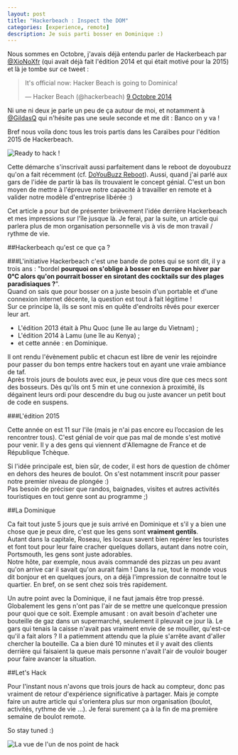 ```yaml
---
layout: post
title: "Hackerbeach : Inspect the DOM"
categories: [experience, remote]
description: Je suis parti bosser en Dominique :)
---
```


Nous sommes en Octobre, j'avais déjà entendu parler de Hackerbeach par [@XioNoXfr](https://twitter.com/XioNoXfr) (qui avait déjà fait l'édition 2014 et qui était motivé pour la 2015) et là je tombe sur ce tweet :

<blockquote class="twitter-tweet" lang="fr"><p>It&#39;s official now: Hacker Beach is going to Dominica!</p>&mdash; Hacker Beach (@hackerbeach) <a href="https://twitter.com/hackerbeach/status/520021673735884800">9 Octobre 2014</a></blockquote>
<script async src="//platform.twitter.com/widgets.js" charset="utf-8"></script>

Ni une ni deux je parle un peu de ça autour de moi, et notamment à [@GildasQ](https://twitter.com/gildasq) qui n'hésite pas une seule seconde et me dit : Banco on y va !

Bref nous voila donc tous les trois partis dans les Caraïbes pour l'édition 2015 de Hackerbeach.

![Ready to hack !](http://i.imgur.com/LnlgtlOl.jpg)

Cette démarche s'inscrivait aussi parfaitement dans le reboot de doyoubuzz qu'on a fait récemment (cf. [DoYouBuzz Reboot](https://medium.com/doyoubuzz-open/doyoubuzz-reboot-fr-80dc9ea32a38)). Aussi, quand j'ai parlé aux gars de l'idée de partir là bas ils trouvaient le concept génial. C'est un bon moyen de mettre à l'épreuve notre capacité à travailler en remote et à valider notre modèle d'entreprise libérée :)

Cet article a pour but de présenter brièvement l'idée derrière Hackerbeach et mes impressions sur l'île jusque là. Je ferai, par la suite, un article qui parlera plus de mon organisation personnelle vis à vis de mon travail / rythme de vie.

##Hackerbeach qu'est ce que ça ?

###L'initiative
Hackerbeach c'est une bande de potes qui se sont dit, il y a trois ans : "bordel **pourquoi on s'oblige à bosser en Europe en hiver par 0°C alors qu'on pourrait bosser en sirotant des cocktails sur des plages paradisiaques ?**".  
Quand on sais que pour bosser on a juste besoin d'un portable et d'une connexion internet décente, la question est tout à fait légitime !  
Sur ce principe là, ils se sont mis en quête d'endroits rêvés pour exercer leur art.

- L'édition 2013 était à Phu Quoc (une île au large du Vietnam) ;
- L'édition 2014 à Lamu (une île au Kenya) ;
- et cette année : en Dominique.

Il ont rendu l'évènement public et chacun est libre de venir les rejoindre pour passer du bon temps entre hackers tout en ayant une vraie ambiance de taf.  
Après trois jours de boulots avec eux, je peux vous dire que ces mecs sont des bosseurs. Dès qu'ils ont 5 min et une connexion à proximité, ils dégainent leurs ordi pour descendre du bug ou juste avancer un petit bout de code en suspens.

###L'édition 2015

Cette année on est 11 sur l'ile (mais je n'ai pas encore eu l’occasion de les rencontrer tous). C'est génial de voir que pas mal de monde s'est motivé pour venir. Il y a des gens qui viennent d'Allemagne de France et de République Tchèque.

Si l'idée principale est, bien sûr, de coder, il est hors de question de chômer en dehors des heures de boulot. On s'est notamment inscrit pour passer notre premier niveau de plongée :)  
Pas besoin de préciser que randos, baignades, visites et autres activités touristiques en tout genre sont au programme ;)

##La Dominique

Ca fait tout juste 5 jours que je suis arrivé en Dominique et s'il y a bien une chose que je peux dire, c'est que les gens sont **vraiment gentils**.  
Autant dans la capitale, Roseau, les locaux savent bien repérer les touristes et font tout pour leur faire cracher quelques dollars, autant dans notre coin, Portsmouth, les gens sont juste adorables.  
Notre hôte, par exemple, nous avais commandé des pizzas un peu avant qu'on arrive car il savait qu'on aurait faim ! Dans la rue, tout le monde vous dit bonjour et en quelques jours, on a déjà l'impression de connaitre tout le quartier. En bref, on se sent chez sois très rapidement.

Un autre point avec la Dominique, il ne faut jamais être trop pressé. Globalement les gens n'ont pas l'air de se mettre une quelconque pression pour quoi que ce soit. Exemple amusant : on avait besoin d'acheter une bouteille de gaz dans un supermarché, seulement il pleuvait ce jour là. Le gars qui tenais la caisse n'avait pas vraiment envie de se mouiller, qu'est-ce qu'il a fait alors ? Il a patiemment attendu que la pluie s'arrête avant d'aller chercher la bouteille. Ca a bien duré 10 minutes et il y avait des clients derrière qui faisaient la queue mais personne n'avait l'air de vouloir bouger pour faire avancer la situation.

##Let's Hack

Pour l'instant nous n'avons que trois jours de hack au compteur, donc pas vraiment de retour d'expérience significative à partager. Mais je compte faire un autre article qui s'orientera plus sur mon organisation (boulot, activités, rythme de vie ...). Je ferai surement ça à la fin de ma première semaine de boulot remote.

So stay tuned :)

![La vue de l'un de nos point de hack](http://i.imgur.com/ro8VjmS.jpg)

